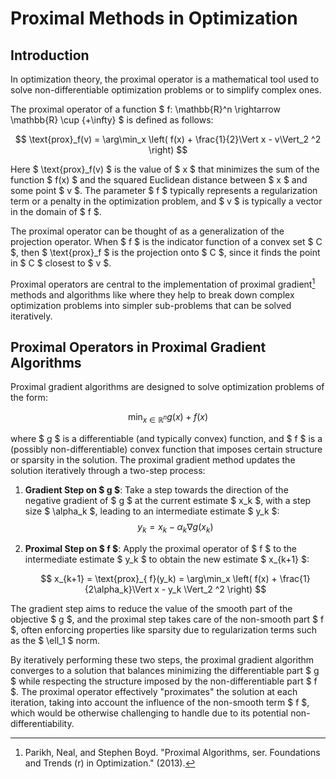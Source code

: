# Proximal Methods in Optimization

## Introduction 

In optimization theory, the proximal operator is a mathematical tool used to solve non-differentiable optimization
problems or to simplify complex ones.

The proximal operator of a function $ f: \mathbb{R}^n \rightarrow \mathbb{R} \cup \{+\infty\} $ is defined as follows:

$$
\text{prox}_f(v) = \arg\min_x \left( f(x) + \frac{1}{2}\Vert x - v\Vert_2 ^2 \right)
$$

Here $ \text{prox}_f(v) $ is the value of $ x $ that minimizes the sum of the function $ f(x) $ and the
squared Euclidean distance between $ x $ and some point $ v $. The parameter $ f $ typically represents
a regularization term or a penalty in the optimization problem, and $ v $ is typically a vector
in the domain of $ f $.

The proximal operator can be thought of as a generalization of the projection operator. When $ f $ is the
indicator function of a convex set $ C $, then $ \text{prox}_f $ is the projection onto $ C $, since
it finds the point in $ C $ closest to $ v $.

Proximal operators are central to the implementation of proximal gradient[^1] methods and algorithms like where they
help to break down complex optimization problems into simpler sub-problems that can be solved iteratively.

## Proximal Operators in Proximal Gradient Algorithms

Proximal gradient algorithms are designed to solve optimization problems of the form:

$$
\min_{x \in \mathbb{R}^n} g(x) + f(x)
$$

where $ g $ is a differentiable (and typically convex) function, and $ f $ is a (possibly non-differentiable) convex
function that imposes certain structure or sparsity in the solution. The proximal gradient method updates the
solution iteratively through a two-step process:

1. **Gradient Step on $ g $**: Take a step towards the direction of the negative gradient of $ g $ at the current
estimate $ x_k $, with a step size $ \alpha_k $, leading to an intermediate estimate $ y_k $:
   $$
   y_k = x_k - \alpha_k \nabla g(x_k)
   $$
2. **Proximal Step on $ f $**: Apply the proximal operator of $ f $ to the intermediate
estimate $ y_k $ to obtain the new estimate $ x_{k+1} $:

   $$
   x_{k+1} = \text{prox}_{ f}(y_k) = \arg\min_x \left( f(x) + \frac{1}{2\alpha_k}\Vert x - y_k \Vert_2 ^2 \right)
   $$

The gradient step aims to reduce the value of the smooth part of the objective $ g $, and the proximal step
takes care of the non-smooth part $ f $, often enforcing properties like sparsity due to regularization terms
such as the $ \ell_1 $ norm.

By iteratively performing these two steps, the proximal gradient algorithm converges to a solution that
balances minimizing the differentiable part $ g $ while respecting the structure imposed by the non-differentiable
part $ f $. The proximal operator effectively "proximates" the solution at each iteration,
taking into account the influence of the non-smooth term $ f $, which would be otherwise challenging to
handle due to its potential non-differentiability.

[^1]: Parikh, Neal, and Stephen Boyd. "Proximal Algorithms, ser. Foundations and Trends (r) in Optimization." (2013).
